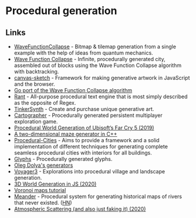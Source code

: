 # Procedural generation

## Links

- [WaveFunctionCollapse](https://github.com/mxgmn/WaveFunctionCollapse) - Bitmap & tilemap generation from a single example with the help of ideas from quantum mechanics.
- [Wave Function Collapse](https://github.com/marian42/wavefunctioncollapse) - Infinite, procedurally generated city, assembled out of blocks using the Wave Function Collapse algorithm with backtracking.
- [canvas-sketch](https://github.com/mattdesl/canvas-sketch) - Framework for making generative artwork in JavaScript and the browser.
- [Go port of the Wave Function Collapse algorithm](https://github.com/shawnridgeway/wfc)
- [Rant](https://github.com/TheBerkin/rant) - All-purpose procedural text engine that is most simply described as the opposite of Regex.
- [TinkerSynth](https://tinkersynth.com/) - Create and purchase unique generative art.
- [Cartographer](https://v-os.ca/cartographer) - Procedurally generated persistent multiplayer exploration game.
- [Procedural World Generation of Ubisoft’s Far Cry 5 (2019)](https://www.youtube.com/watch?v=NfizT369g60)
- [A two-dimensional maze generator in C++](https://joy.recurse.com/posts/465-a-two-dimensional-maze-generator-in-c)
- [Procedural-Cities](https://github.com/magnificus/Procedural-Cities) - Aims to provide a framework and a solid implementation of different techniques for generating complete seamless procedural cities with interiors for all buildings.
- [Glyphs](https://github.com/AdrianMargel/glyphs) - Procedurally generated glyphs.
- [Oleg Dolya's generators](https://watabou.itch.io/)
- [Voyager3](https://voyager3.tumblr.com/) - Explorations into procedural village and landscape generation.
- [3D World Generation in JS (2020)](https://www.youtube.com/watch?v=rNuDkDhadfU)
- [Voronoi maps tutorial](https://www.redblobgames.com/x/2022-voronoi-maps-tutorial/)
- [Meander](http://roberthodgin.com/project/meander) - Procedural system for generating historical maps of rivers that never existed. ([HN](https://news.ycombinator.com/item?id=23341917))
- [Atmospheric Scattering (and also just faking it) (2020)](https://www.youtube.com/watch?v=JMUtQcJE2Pw)

